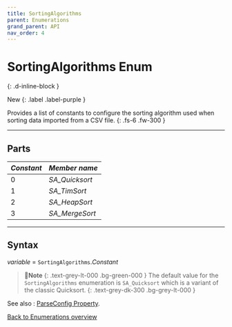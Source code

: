 ```yaml
---
title: SortingAlgorithms
parent: Enumerations
grand_parent: API
nav_order: 4
---
```


# SortingAlgorithms Enum
{: .d-inline-block }

New
{: .label .label-purple }

Provides a list of constants to configure the sorting algorithm used when sorting data imported from a CSV file.
{: .fs-6 .fw-300 }

---

## Parts

|**_Constant_**|**_Member name_**|
|:----------|:----------|
|0|*SA_Quicksort*|
|1|*SA_TimSort*|
|2|*SA_HeapSort*|
|3|*SA_MergeSort*|

---

## Syntax

*variable* = `SortingAlgorithms`.*Constant*

>📝**Note**
>{: .text-grey-lt-000 .bg-green-000 }
>The default value for the `SortingAlgorithms` enumeration is `SA_Quicksort` which is a variant of the classic Quicksort.
{: .text-grey-dk-300 .bg-grey-lt-000 }

See also
: [ParseConfig Property](https://ws-garcia.github.io/VBA-CSV-interface/api/methods/sort.html).

[Back to Enumerations overview](https://ws-garcia.github.io/VBA-CSV-interface/api/enumerations/)